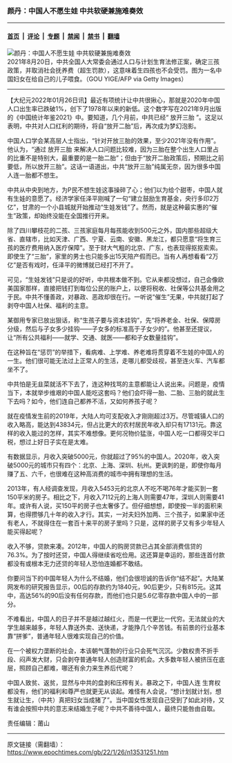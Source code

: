 ### 颜丹：中国人不愿生娃 中共软硬兼施难奏效

---

#### [首页](../../../..?n13531251) &nbsp;|&nbsp; [评论](../../../../../epoch-comment?n13531251) &nbsp;|&nbsp; [专题](../../../../../epoch-special?n13531251) &nbsp;|&nbsp; [禁闻](../../../../../epoch-news?n13531251) &nbsp;|&nbsp; [禁书](../../../../../books?n13531251) &nbsp;|&nbsp; [翻墙](https://github.com/gfw-breaker/nogfw/blob/master/README.md?n13531251)


<div><img alt="颜丹：中国人不愿生娃 中共软硬兼施难奏效" class="attachment-djy_600_400 size-djy_600_400 wp-post-image" src="https://i.epochtimes.com/assets/uploads/2021/08/id13184249-GettyImages-102065337@1200x1200-600x400.jpg"/>
<div class="caption">
 2021年8月20日，中共全国人大常委会通过人口与计划生育法修正案，确定三孩政策，并取消社会抚养费（超生罚款），这意味着生四孩也不会受罚。图为一名中国妇女在给自己的儿子喂食。（GOU YIGE/AFP via Getty Images）
</div></div><hr/><div class="post_content" id="artbody" itemprop="articleBody">
 <!-- article content begin -->
 <p>
  【大纪元2022年01月26日讯】最近有项统计让中共很揪心，那就是2020年中国人口出生率已跌破1%，创下了1978年以来的新低。这个数字写在2021年9月出版的《中国统计年鉴2021》中。要知道，几个月前，中共已经“
  <ok href="https://www.epochtimes.com/gb/tag/%E6%94%BE%E5%BC%80%E4%B8%89%E8%83%8E.html">
   放开三胎
  </ok>
  ”。这足以表明，中共对人口红利的期待，将自“放开二胎”后，再次成为梦幻泡影。
 </p>
 <p>
  中国人口学会某高层人士指出，“针对开放三胎的效果，至少2021年没有作用”。他认为，“通过
  <ok href="https://www.epochtimes.com/gb/tag/%E6%94%BE%E5%BC%80%E4%B8%89%E8%83%8E.html">
   放开三胎
  </ok>
  来解决人口问题比较难，因为三胎在整个出生人口里占的比重不是特别大，最重要的是一胎二胎”；但由于“放开二胎政策后，预期比之前要低，所以放开三胎”。这话一语道出，中共“放开三胎”纯属无奈，因为很多中国人连一胎都不想生。
 </p>
 <p>
  中共从中央到地方，为P民不想生娃这事操碎了心；他们以为给个甜枣，中国人就有生娃的意愿了。经济学家任泽平刚喊了一句“建立鼓励生育基金，央行多印2万亿”，甘肃的一个小县城就开始推动“生娃发钱”了。然而，就是这种最实惠的“催生”政策，却始终没能在全国推行开来。
 </p>
 <p>
  除了四川攀枝花的二孩、三孩家庭每月每孩能收到500元之外，国内那些超级大省、直辖市，比如天津、广西、宁夏、云南、安徽、黑龙江，都只愿意“将生育三孩的医疗费用纳入医疗保障”。至于财大气粗的北京、广东，也表现得抠抠索索。即使生了“三胎”，家里的男士也只能多出15天陪产假而已。当有人再想看看“2万亿”是否有戏时，任泽平的微博就已经打不开了。
 </p>
 <p>
  可见，“生娃发钱”只是说的好听，中共根本做不到。它从来都没想过，自己会像欧美国家那样，直接把钱打到每位公民的账户上，以便将税收、社保等公共基金用之于民。中共不懂善政，对暴政、恶政却很在行。一听说“催生”无果，中共就打起了剥夺中国人社保、福利的主意。
 </p>
 <p>
  某御用专家已放出狠话，称“生孩子要与资本挂钩”，先“将养老金、社保、保障房分级，然后与子女多少挂钩——子女多的标准高于子女少的”。他甚至还提议，让“所有公共福利——就学、交通、就医——都和子女数量挂钩”。
 </p>
 <p>
  在这种旨在“惩罚”的举措下，看病难、上学难、养老难将贯穿着不生娃的中国人的一生。他们很可能无法过上正常人的生活，走哪儿都受歧视，甚至连火车、汽车都坐不了。
 </p>
 <p>
  中共怕是无韭菜就活不下去了，连这种找骂的主意都能让人说出来。问题是，疫情当下，本就举步维艰的中国人能吃这套吗？他们会吓得一胎、二胎、三胎的就此生下去吗？如今，他们连自己都养不活，又如何养孩子呢？
 </p>
 <p>
  就在疫情发生前的2019年，大陆人均可支配收入才刚刚超过3万。尽管城镇人口的收入略高，能达到43834元，但占比更大的农村居民年收入却只有17131元。靠这样的收入能过的怎样，其实不难想像。更何况物价猛涨，中国人吃一口都得交半口税，想过上好日子实在是太难。
 </p>
 <p>
  有数据显示，月收入突破5000元，你就超过了95%的中国人。2020年，收入突破5000元的城市只有四个：北京、上海、深圳、杭州。更讽刺的是，即使你每月赚了五、六千，也很难在这种高消费的城市中拥有理想的生活。
 </p>
 <p>
  2013年，有人经调查发现，月收入5453元的北京人不吃不喝76年才能买到一套150平米的房子。相比之下，月收入7112元的上海人则需要47年，深圳人则需要41年。或许有人说，买150平的房子也太奢侈了。但仔细想想，即使按一半的面积来算，也得攒够几十年的收入才行。其实，一对夫妇外加两、三个孩子，如果家中还有老人，不就得住在一套百十来平的房子里吗？只是，这样的房子又有多少年轻人能买得起呢？
 </p>
 <p>
  收入不够，贷款来凑。2012年，中国人的购房贷款已占其全部消费信贷的76.3%。为了按时还贷，中国人得继续省吃俭用。这还算是幸运的，那些连首付款都没有或根本无力还贷的年轻人恐怕连婚都不敢结。
 </p>
 <p>
  你要问当下的中国年轻人为什么不结婚，他们会很坦诚的告诉你“结不起”。大陆某网发布的研究报告显示，00后的存款约为1840元，90后更少，只有815元。这其中，高达56%的90后没有任何存款，而他们也只是5.6亿零存款中国人中的一部分。
 </p>
 <p>
  不难看出，中国人的日子并不是越过越红火，而是一代更比一代穷。无法就业的大学生越来越多，年轻人靠送外卖、送快递，才能挣几个辛苦钱。有前景的行业基本靠“拼爹”，普通年轻人很难实现自己的价值。
 </p>
 <p>
  在一个被权力垄断的社会，本该朝气蓬勃的行业只会死气沉沉。少数权贵不折手段、闷声发大财，只会剥夺普通年轻人创造财富的机会。大多数年轻人被挤压在底层，照顾自己都难，哪还有余力来生养后代呢？
 </p>
 <p>
  中国人致贫、返贫，显然与中共的盘剥和压榨有关。暴政之下，中国人连
  <ok href="https://www.epochtimes.com/gb/tag/%E7%94%9F%E8%82%B2%E6%9D%83.html">
   生育权
  </ok>
  都没有，他们的福利和尊严也就更无从谈起。难怪有人会说，“想计划就计划，想生就让生，（中共）真把妇女当成猪了”。当中国女性发现自己受到了如此对待，又有谁会按照中共的意志来结婚生子呢？中共不善待中国人，最终只能咎由自取。
 </p>
 <p>
  责任编辑：莆山
 </p>
 <!-- article content end -->
 <div id="below_article_ad">
 </div>
</div>


---

原文链接（需翻墙）：https://www.epochtimes.com/gb/22/1/26/n13531251.htm